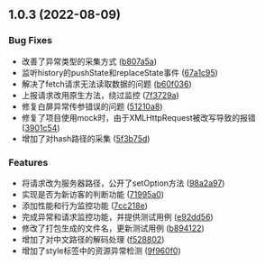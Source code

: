 ## 1.0.3 (2022-08-09)


### Bug Fixes

* 改善了异常类型的采集方式 ([b807a5a](https://gitee.com/du-hao-111/website-monitoring-script/commits/b807a5a5974106544a1f78cec0ab1e7b2e990892))
* 监听history的pushState和replaceState事件 ([67a1c95](https://gitee.com/du-hao-111/website-monitoring-script/commits/67a1c9547ee91defcbb34094dcfdf68598e79a8d))
* 解决了fetch请求无法读取数据的问题 ([b60f036](https://gitee.com/du-hao-111/website-monitoring-script/commits/b60f0365936e7c72da0f1b3b03202d4c326a4f36))
* 上报请求改用原生方法，绕过监控 ([7f3729a](https://gitee.com/du-hao-111/website-monitoring-script/commits/7f3729a6c16c6ea71ccadc7a29a734e7d8141e4a))
* 修复白屏异常传参错误的问题 ([51210a8](https://gitee.com/du-hao-111/website-monitoring-script/commits/51210a81d6cc30e83b149053bed5f753f5574749))
* 修复了项目使用mock时，由于XMLHttpRequest被改写导致的报错 ([3901c54](https://gitee.com/du-hao-111/website-monitoring-script/commits/3901c54070ca25c8581ae95a06ed4cb76e638821))
* 增加了对hash路径的采集 ([5f3b75d](https://gitee.com/du-hao-111/website-monitoring-script/commits/5f3b75d379808314e7e5c577ac275155ff28b983))


### Features

* 将请求改为服务器路径，公开了setOption方法 ([98a2a97](https://gitee.com/du-hao-111/website-monitoring-script/commits/98a2a97251faa9ee81aef00c3e9ad98f80a71447))
* 实现是否为新访客的判断功能 ([71995a0](https://gitee.com/du-hao-111/website-monitoring-script/commits/71995a020c62a51814c798b99dd173fc755a00d4))
* 添加性能和行为监控功能 ([7cc218e](https://gitee.com/du-hao-111/website-monitoring-script/commits/7cc218e000b3369d4e59aaa242cc302f104fe417))
* 完成异常和请求监控功能，并提供测试用例 ([e92dd56](https://gitee.com/du-hao-111/website-monitoring-script/commits/e92dd56d6d50ba54830a93d7a50a048ad7983f26))
* 修改了打包生成的文件名，更新测试用例 ([b894122](https://gitee.com/du-hao-111/website-monitoring-script/commits/b89412279ef8e542f1ea4ea05bcbb67b64c4afc1))
* 增加了对中文路径的解码处理 ([f528802](https://gitee.com/du-hao-111/website-monitoring-script/commits/f528802c9e0c63fc9ff9f6d8ddf82f4a7f9b26ce))
* 增加了style标签中的资源异常检测 ([9f960f0](https://gitee.com/du-hao-111/website-monitoring-script/commits/9f960f0ffea6e87ad5bc5b9df3bb52582ae92b34))



